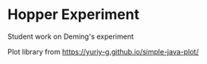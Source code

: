 # Hopper Experiment

Student work on Deming's experiment

Plot library from https://yuriy-g.github.io/simple-java-plot/
